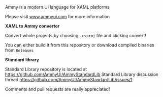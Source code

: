 Ammy is a modern UI language for XAML platforms

Please visit www.ammyui.com for more information

**XAML to Ammy converter** 

Convert whole projects by choosing `.csproj` file and clicking convert!

You can either build it from this repository or download compiled binaries from `Releases`

**Standard library**

Standard Library repository is located at https://github.com/AmmyUI/AmmyStandardLib
Standard Library discussion thread https://github.com/AmmyUI/AmmyStandardLib/issues/1

Comments and pull requests are really appreciated!
